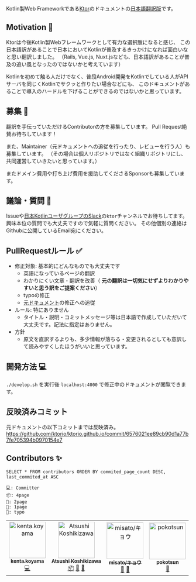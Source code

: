 Kotlin製Web Frameworkである[Ktor](https://ktor.io)のドキュメントの[日本語翻訳版](https://jp.ktor.work)です。

## Motivation 👀

Ktorは今後Kotlin製Webフレームワークとして有力な選択肢になると感じ、
この日本語訳があることで日本においてKotlinが普及するきっかけになれば面白いなと思い翻訳しました。
（Rails, Vue.js, Nuxt.jsなども、日本語訳があることが普及の追い風となったのではないかと考えています）

Kotlinを初めて触る人だけでなく、普段Android開発をKotlinでしている人がAPIサーバを同じくKotlinでサクッと作りたい場合などにも、
このドキュメントがあることで導入のハードルを下げることができるのではないかと思っています。

## 募集 📖 

翻訳を手伝っていただけるContributorの方を募集しています。
Pull Request絶賛お待ちしています！

また、Maintainer（元ドキュメントへの追従を行ったり、レビューを行う人）も募集しています。
（その場合は個人リポジトリではなく組織リポジトリにし、共同運営していきたいと思っています。）

またドメイン費用や打ち上げ費用を援助してくださるSponsorも募集しています。

## 議論・質問 💬

Issueや[日本KotlinユーザグループのSlack](http://kotlinlang-jp.herokuapp.com/)の`ktor`チャンネルでお待ちしてます。
興味本位の質問でも大丈夫ですので気軽に質問ください。
その他個別の連絡はGithubに公開しているEmail宛にください。

## PullRequestルール ✅

* 修正対象: 基本的にどんなものでも大丈夫です
  * 英語になっているページの翻訳
  * わかりにくい文章・翻訳を改善（ **元の翻訳は一切気にせずよりわかりやすいと思う訳をご提案ください**）
  * typoの修正
  * [元ドキュメント](https://ktor.io)の修正への追従
* ルール: 特にありません
  * タイトル・説明・コミットメッセージ等は日本語で作成していただいて大丈夫です。記法に指定はありません。
* 方針
  * 原文を直訳するよりも、多少情報が落ちる・変更されるとしても意訳して読みやすくしたほうがいいと思っています。

## 開発方法 💻

`./develop.sh` を実行後 `localhost:4000` で修正中のドキュメントが閲覧できます。

## 反映済みコミット

元ドキュメントの以下コミットまでは反映済み。
https://github.com/ktorio/ktorio.github.io/commit/6576021ee89cb90d1a77b7fe705394b0970154e7

## Contributors ✨

`SELECT * FROM contributors ORDER BY commited_page_count DESC, last_commited_at ASC`

```
💻: Committer
📦: 4page
📓: 2page
📖: 1page
🐛: typo
```

<!-- ALL-CONTRIBUTORS-LIST:START - Do not remove or modify this section -->
<!-- prettier-ignore-start -->
<!-- markdownlint-disable -->
<table>
  <tr>
    <td align="center"><a href="https://github.com/doyaaaaaken"><img src="https://avatars3.githubusercontent.com/u/5428401?v=4" width="100px;" alt="kenta.koyama"/><br /><sub><b>kenta.koyama</b></sub></a><br /><a href="https://github.com/doyaaaaaken/ktor-doc-jp/commits?author=doyaaaaaken" title="Code">💻</a></td>
    <td align="center"><a href="https://github.com/lasta"><img src="https://avatars2.githubusercontent.com/u/2967161?v=4" width="100px;" alt="Atsushi Koshikizawa"/><br /><sub><b>Atsushi Koshikizawa</b></sub></a><br /><a href="#platform-lasta" title="Packaging/porting to new platform">📦</a> <a href="#userTesting-lasta" title="User Testing">📓</a> <a href="https://github.com/doyaaaaaken/ktor-doc-jp/commits?author=lasta" title="Documentation">📖</a></td>
    <td align="center"><a href="https://github.com/kyou-today"><img src="https://avatars0.githubusercontent.com/u/43880251?v=4" width="100px;" alt="misato/キョウ"/><br /><sub><b>misato/キョウ</b></sub></a><br /><a href="#userTesting-kyou-today" title="User Testing">📓</a> <a href="https://github.com/doyaaaaaken/ktor-doc-jp/commits?author=kyou-today" title="Documentation">📖</a></td>
    <td align="center"><a href="https://github.com/pokotsun"><img src="https://avatars1.githubusercontent.com/u/22976888?v=4" width="100px;" alt="pokotsun"/><br /><sub><b>pokotsun</b></sub></a><br /><a href="https://github.com/doyaaaaaken/ktor-doc-jp/commits?author=pokotsun" title="Documentation">📖</a></td>
  </tr>
</table>

<!-- markdownlint-enable -->
<!-- prettier-ignore-end -->
<!-- ALL-CONTRIBUTORS-LIST:END -->
